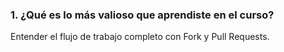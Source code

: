 ### 1. ¿Qué es lo más valioso que aprendiste en el curso?

Entender el flujo de trabajo completo con Fork y Pull Requests.